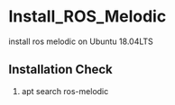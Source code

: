 # Install_ROS_Melodic
install ros melodic on Ubuntu 18.04LTS

## Installation Check
  1. apt search ros-melodic
